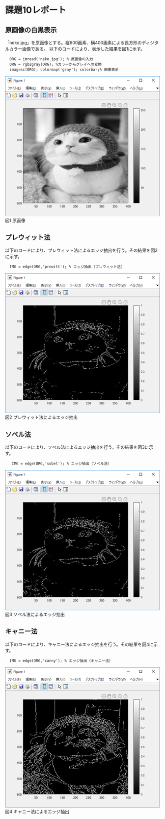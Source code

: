 # 課題10レポート
## 原画像の白黒表示
「neko.jpg」を原画像とする。縦600画素、横400画素による長方形のディジタルカラー画像である。 以下のコードにより、表示した結果を図1に示す。

```
  ORG = imread('neko.jpg'); % 原画像の入力  
  ORG = rgb2gray(ORG); %カラーからグレイへの変換  
  imagesc(ORG); colormap('gray'); colorbar;% 画像表示 
```

![原画像](https://github.com/rokey1023/lecture_image_processing/blob/master/result/kadai10/k10_1.png)  
図1 原画像

## プレウィット法
以下のコードにより、プレウィット法によるエッジ抽出を行う。その結果を図2に示す。

```
  IMG = edge(ORG,'prewitt'); % エッジ抽出（プレウィット法)   
```

![プレウィット法によるエッジ抽出](https://github.com/rokey1023/lecture_image_processing/blob/master/result/kadai10/k10_2.png)  
図2 プレウィット法によるエッジ抽出

## ソベル法
以下のコードにより、ソベル法によるエッジ抽出を行う。その結果を図3に示す。

```
   IMG = edge(ORG,'sobel'); % エッジ抽出（ソベル法）
```

![ソベル法によるエッジ抽出](https://github.com/rokey1023/lecture_image_processing/blob/master/result/kadai10/k10_3.png)  
図3 ソベル法によるエッジ抽出

## キャニー法
以下のコードにより、キャニー法によるエッジ抽出を行う。その結果を図4に示す。

```  
  IMG = edge(ORG,'canny'); % エッジ抽出（キャニー法） 
```

![キャニー法によるエッジ抽出](https://github.com/rokey1023/lecture_image_processing/blob/master/result/kadai10/k10_4.png)  
図4 キャニー法によるエッジ抽出
